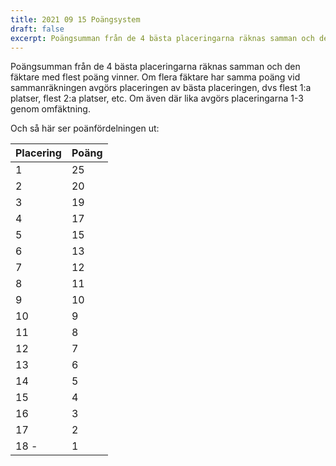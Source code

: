 ```yaml
---
title: 2021 09 15 Poängsystem
draft: false
excerpt: Poängsumman från de 4 bästa placeringarna räknas samman och den fäktare med flest poäng vinner. Om flera fäktare har samma poäng vid sammanräkningen avgörs placeringen av bästa placeringen, dvs flest 1:a platser, flest 2:a platser, etc. Om även där lika avgörs placeringarna 1-3 genom omfäktning.
---
```


Poängsumman från de 4 bästa placeringarna räknas samman och den fäktare med flest poäng vinner. Om flera fäktare har samma poäng vid sammanräkningen avgörs placeringen av bästa placeringen, dvs flest 1:a platser, flest 2:a platser, etc. Om även där lika avgörs placeringarna 1-3 genom omfäktning.

Och så här ser poänfördelningen ut:

| Placering | Poäng |
|-----------|-------|
| 1         | 25    |
| 2         | 20    |
| 3         | 19    |
| 4         | 17    |
| 5         | 15    |
| 6         | 13    |
| 7         | 12    |
| 8         | 11    |
| 9         | 10    |
| 10        | 9     |
| 11        | 8     |
| 12        | 7     |
| 13        | 6     |
| 14        | 5     |
| 15        | 4     |
| 16        | 3     |
| 17        | 2     |
| 18 -      | 1     |
